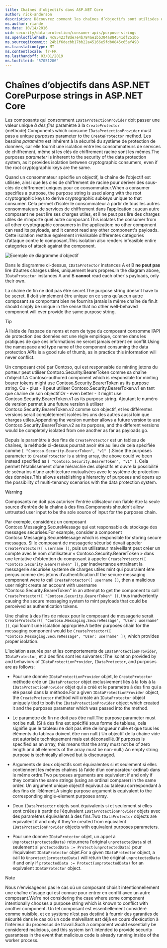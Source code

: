 ```yaml
---
title: Chaînes d’objectifs dans ASP.NET Core
author: rick-anderson
description: Découvrez comment les chaînes d’objectifs sont utilisées dans l’API de Protection des données ASP.NET Core.
ms.author: riande
ms.date: 10/14/2016
uid: security/data-protection/consumer-apis/purpose-strings
ms.openlocfilehash: 4c85423f8de7e4b784ae1bb304a884541df251b6
ms.sourcegitcommit: 24b1f6decbb17bb22a45166e5fdb0845c65af498
ms.translationtype: MT
ms.contentlocale: fr-FR
ms.lasthandoff: 03/01/2019
ms.locfileid: "57051286"
---
```

# <a name="purpose-strings-in-aspnet-core"></a><span data-ttu-id="824e0-103">Chaînes d’objectifs dans ASP.NET Core</span><span class="sxs-lookup"><span data-stu-id="824e0-103">Purpose strings in ASP.NET Core</span></span>

<a name="data-protection-consumer-apis-purposes"></a>

<span data-ttu-id="824e0-104">Les composants qui consomment `IDataProtectionProvider` doit passer une valeur unique *à des fins* paramètre à la `CreateProtector` (méthode).</span><span class="sxs-lookup"><span data-stu-id="824e0-104">Components which consume `IDataProtectionProvider` must pass a unique *purposes* parameter to the `CreateProtector` method.</span></span> <span data-ttu-id="824e0-105">Les besoins *paramètre* est inhérent à la sécurité du système de protection de données, car elle fournit une isolation entre les consommateurs de services de chiffrement, même si les clés de chiffrement racine sont les mêmes.</span><span class="sxs-lookup"><span data-stu-id="824e0-105">The purposes *parameter* is inherent to the security of the data protection system, as it provides isolation between cryptographic consumers, even if the root cryptographic keys are the same.</span></span>

<span data-ttu-id="824e0-106">Quand un consommateur spécifie un objectif, la chaîne de l’objectif est utilisée, ainsi que les clés de chiffrement de racine pour dériver des sous-clés de chiffrement uniques pour ce consommateur.</span><span class="sxs-lookup"><span data-stu-id="824e0-106">When a consumer specifies a purpose, the purpose string is used along with the root cryptographic keys to derive cryptographic subkeys unique to that consumer.</span></span> <span data-ttu-id="824e0-107">Cela permet d’isoler le consommateur à partir de tous les autres consommateurs de services de chiffrement dans l’application : aucun autre composant ne peut lire ses charges utiles, et il ne peut pas lire des charges utiles de n’importe quel autre composant.</span><span class="sxs-lookup"><span data-stu-id="824e0-107">This isolates the consumer from all other cryptographic consumers in the application: no other component can read its payloads, and it cannot read any other component's payloads.</span></span> <span data-ttu-id="824e0-108">Cette isolation restitue également irréalisable différentes catégories d’attaque contre le composant.</span><span class="sxs-lookup"><span data-stu-id="824e0-108">This isolation also renders infeasible entire categories of attack against the component.</span></span>

![Exemple de diagramme d’objectif](purpose-strings/_static/purposes.png)

<span data-ttu-id="824e0-110">Dans le diagramme ci-dessus, `IDataProtector` instances A et B **ne peut pas** lire d’autres charges utiles, uniquement leurs propres.</span><span class="sxs-lookup"><span data-stu-id="824e0-110">In the diagram above, `IDataProtector` instances A and B **cannot** read each other's payloads, only their own.</span></span>

<span data-ttu-id="824e0-111">La chaîne de fin ne doit pas être secret.</span><span class="sxs-lookup"><span data-stu-id="824e0-111">The purpose string doesn't have to be secret.</span></span> <span data-ttu-id="824e0-112">Il doit simplement être unique en ce sens qu’aucun autre composant se comportant bien ne fournira jamais la même chaîne de fin.</span><span class="sxs-lookup"><span data-stu-id="824e0-112">It should simply be unique in the sense that no other well-behaved component will ever provide the same purpose string.</span></span>

>[!TIP]
> <span data-ttu-id="824e0-113">À l’aide de l’espace de noms et nom de type du composant consomme l’API de protection des données est une règle empirique, comme dans les pratiques de que ces informations ne seront jamais entrent en conflit.</span><span class="sxs-lookup"><span data-stu-id="824e0-113">Using the namespace and type name of the component consuming the data protection APIs is a good rule of thumb, as in practice this information will never conflict.</span></span>
>
><span data-ttu-id="824e0-114">Un composant créé par Contoso, qui est responsable de minting jetons du porteur peut utiliser Contoso.Security.BearerToken comme sa chaîne d’objectif.</span><span class="sxs-lookup"><span data-stu-id="824e0-114">A Contoso-authored component which is responsible for minting bearer tokens might use Contoso.Security.BearerToken as its purpose string.</span></span> <span data-ttu-id="824e0-115">Ou - plus - il peut utiliser Contoso.Security.BearerToken.v1 en tant que chaîne de son objectif.</span><span class="sxs-lookup"><span data-stu-id="824e0-115">Or - even better - it might use Contoso.Security.BearerToken.v1 as its purpose string.</span></span> <span data-ttu-id="824e0-116">Ajoutant le numéro de version permet à une future version à utiliser Contoso.Security.BearerToken.v2 comme son objectif, et les différentes versions serait complètement isolées les uns des autres aussi loin que charges utiles.</span><span class="sxs-lookup"><span data-stu-id="824e0-116">Appending the version number allows a future version to use Contoso.Security.BearerToken.v2 as its purpose, and the different versions would be completely isolated from one another as far as payloads go.</span></span>

<span data-ttu-id="824e0-117">Depuis le paramètre à des fins de `CreateProtector` est un tableau de chaînes, la méthode ci-dessus pourrait avoir été au lieu de cela spécifiée comme `[ "Contoso.Security.BearerToken", "v1" ]`.</span><span class="sxs-lookup"><span data-stu-id="824e0-117">Since the purposes parameter to `CreateProtector` is a string array, the above could've been instead specified as `[ "Contoso.Security.BearerToken", "v1" ]`.</span></span> <span data-ttu-id="824e0-118">Cela permet l’établissement d’une hiérarchie des objectifs et ouvre la possibilité de scénarios d’une architecture mutualisées avec le système de protection des données.</span><span class="sxs-lookup"><span data-stu-id="824e0-118">This allows establishing a hierarchy of purposes and opens up the possibility of multi-tenancy scenarios with the data protection system.</span></span>

<a name="data-protection-contoso-purpose"></a>

>[!WARNING]
> <span data-ttu-id="824e0-119">Composants ne doit pas autoriser l’entrée utilisateur non fiable être la seule source d’entrée de la chaîne à des fins.</span><span class="sxs-lookup"><span data-stu-id="824e0-119">Components shouldn't allow untrusted user input to be the sole source of input for the purposes chain.</span></span>
>
><span data-ttu-id="824e0-120">Par exemple, considérez un composant Contoso.Messaging.SecureMessage qui est responsable du stockage des messages sécurisés.</span><span class="sxs-lookup"><span data-stu-id="824e0-120">For example, consider a component Contoso.Messaging.SecureMessage which is responsible for storing secure messages.</span></span> <span data-ttu-id="824e0-121">Si le composant de messagerie sécurisé devait appeler `CreateProtector([ username ])`, puis un utilisateur malveillant peut créer un compte avec le nom d’utilisateur « Contoso.Security.BearerToken » dans une tentative d’obtention du composant à appeler `CreateProtector([ "Contoso.Security.BearerToken" ])`, par inadvertance entraînant la messagerie sécurisée système de charges utiles mint qui pourraient être perçus comme des jetons d’authentification.</span><span class="sxs-lookup"><span data-stu-id="824e0-121">If the secure messaging component were to call `CreateProtector([ username ])`, then a malicious user might create an account with username "Contoso.Security.BearerToken" in an attempt to get the component to call `CreateProtector([ "Contoso.Security.BearerToken" ])`, thus inadvertently causing the secure messaging system to mint payloads that could be perceived as authentication tokens.</span></span>
>
><span data-ttu-id="824e0-122">Une chaîne à des fins de mieux pour le composant de messagerie serait `CreateProtector([ "Contoso.Messaging.SecureMessage", "User: username" ])`, qui fournit une isolation appropriée.</span><span class="sxs-lookup"><span data-stu-id="824e0-122">A better purposes chain for the messaging component would be `CreateProtector([ "Contoso.Messaging.SecureMessage", "User: username" ])`, which provides proper isolation.</span></span>

<span data-ttu-id="824e0-123">L’isolation assurée par et les comportements de `IDataProtectionProvider`, `IDataProtector`, et à des fins sont les suivantes :</span><span class="sxs-lookup"><span data-stu-id="824e0-123">The isolation provided by and behaviors of `IDataProtectionProvider`, `IDataProtector`, and purposes are as follows:</span></span>

* <span data-ttu-id="824e0-124">Pour une donnée `IDataProtectionProvider` objet, le `CreateProtector` méthode crée un `IDataProtector` objet exclusivement liés à la fois à la `IDataProtectionProvider` objet qui a créé et le paramètre à des fins qui a été passé dans la méthode.</span><span class="sxs-lookup"><span data-stu-id="824e0-124">For a given `IDataProtectionProvider` object, the `CreateProtector` method will create an `IDataProtector` object uniquely tied to both the `IDataProtectionProvider` object which created it and the purposes parameter which was passed into the method.</span></span>

* <span data-ttu-id="824e0-125">Le paramètre de fin ne doit pas être null.</span><span class="sxs-lookup"><span data-stu-id="824e0-125">The purpose parameter must not be null.</span></span> <span data-ttu-id="824e0-126">(Si à des fins est spécifié sous forme de tableau, cela signifie que le tableau ne doit pas être de longueur nulle et que tous les éléments du tableau doivent être non null.) Un objectif de la chaîne vide est autorisée techniquement mais est déconseillé.</span><span class="sxs-lookup"><span data-stu-id="824e0-126">(If purposes is specified as an array, this means that the array must not be of zero length and all elements of the array must be non-null.) An empty string purpose is technically allowed but is discouraged.</span></span>

* <span data-ttu-id="824e0-127">Arguments de deux objectifs sont équivalentes si et seulement si elles contiennent les mêmes chaînes (à l’aide d’un comparateur ordinal) dans le même ordre.</span><span class="sxs-lookup"><span data-stu-id="824e0-127">Two purposes arguments are equivalent if and only if they contain the same strings (using an ordinal comparer) in the same order.</span></span> <span data-ttu-id="824e0-128">Un argument unique objectif équivaut au tableau correspondant à des fins de l’élément.</span><span class="sxs-lookup"><span data-stu-id="824e0-128">A single purpose argument is equivalent to the corresponding single-element purposes array.</span></span>

* <span data-ttu-id="824e0-129">Deux `IDataProtector` objets sont équivalents si et seulement si elles sont créées à partir de l’équivalent `IDataProtectionProvider` objets avec des paramètres équivalents à des fins.</span><span class="sxs-lookup"><span data-stu-id="824e0-129">Two `IDataProtector` objects are equivalent if and only if they're created from equivalent `IDataProtectionProvider` objects with equivalent purposes parameters.</span></span>

* <span data-ttu-id="824e0-130">Pour une donnée `IDataProtector` objet, un appel à `Unprotect(protectedData)` retournera l’original `unprotectedData` si et seulement si `protectedData := Protect(unprotectedData)` pour l’équivalent `IDataProtector` objet.</span><span class="sxs-lookup"><span data-stu-id="824e0-130">For a given `IDataProtector` object, a call to `Unprotect(protectedData)` will return the original `unprotectedData` if and only if `protectedData := Protect(unprotectedData)` for an equivalent `IDataProtector` object.</span></span>

> [!NOTE]
> <span data-ttu-id="824e0-131">Nous n’envisageons pas le cas où un composant choisit intentionnellement une chaîne d’usage qui est connue pour entrer en conflit avec un autre composant.</span><span class="sxs-lookup"><span data-stu-id="824e0-131">We're not considering the case where some component intentionally chooses a purpose string which is known to conflict with another component.</span></span> <span data-ttu-id="824e0-132">Un tel composant est essentiellement considéré comme nuisible, et ce système n’est pas destiné à fournir des garanties de sécurité dans le cas où un code malveillant est déjà en cours d’exécution à l’intérieur du processus de travail.</span><span class="sxs-lookup"><span data-stu-id="824e0-132">Such a component would essentially be considered malicious, and this system isn't intended to provide security guarantees in the event that malicious code is already running inside of the worker process.</span></span>
